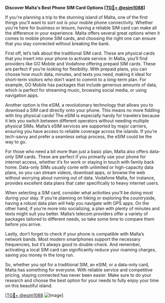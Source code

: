 **Discover Malta's Best Phone SIM Card Options [[TG💪+ @esim1088](https://t.me/s/esim1088)]**

If you're planning a trip to the stunning island of Malta, one of the first things you'll want to sort out is your mobile phone connectivity. Whether you're here for business or leisure, having a reliable SIM card can make all the difference in your experience. Malta offers several great options when it comes to mobile phone SIM cards, and choosing the right one can ensure that you stay connected without breaking the bank.

First off, let’s talk about the traditional SIM card. These are physical cards that you insert into your phone to activate service. In Malta, you’ll find providers like GO Mobile and Vodafone offering prepaid SIM cards. These are perfect if you’re looking for flexibility. With prepaid plans, you can choose how much data, minutes, and texts you need, making it ideal for short-term visitors who don’t want to commit to a long-term plan. For example, GO Mobile has packages that include generous amounts of data, which is perfect for streaming music, browsing social media, or using navigation apps.

Another option is the eSIM, a revolutionary technology that allows you to download a SIM card directly onto your phone. This means no more fiddling with tiny physical cards! The eSIM is especially handy for travelers because it lets you switch between different operators without needing multiple physical SIMs. Malta’s eSIM services are supported by major carriers, ensuring you have access to reliable coverage across the islands. If you’re tech-savvy and prefer a seamless setup process, the eSIM could be the way to go.

For those who need a bit more than just a basic plan, Malta also offers data-only SIM cards. These are perfect if you primarily use your phone for internet access, whether it’s for work or staying in touch with family back home. Data-only SIMs usually come with unlimited or high-capacity data plans, so you can stream videos, download apps, or browse the web without worrying about running out of data. Vodafone Malta, for instance, provides excellent data plans that cater specifically to heavy internet users.

When selecting a SIM card, consider what activities you’ll be doing most during your stay. If you’re planning on hiking or exploring the countryside, having a robust data plan will help you navigate with GPS apps. On the other hand, if you’re more into socializing, a plan with plenty of minutes and texts might suit you better. Malta’s telecom providers offer a variety of packages tailored to different needs, so take some time to compare them before you arrive.

Lastly, don’t forget to check if your phone is compatible with Malta’s network bands. Most modern smartphones support the necessary frequencies, but it’s always good to double-check. And remember, activating a local SIM card can significantly reduce your roaming charges, saving you money in the long run.

So, whether you opt for a traditional SIM, an eSIM, or a data-only card, Malta has something for everyone. With reliable service and competitive pricing, staying connected has never been easier. Make sure to do your research and choose the best option for your needs to fully enjoy your time on this beautiful island.

[[TG💪+ @esim1088](https://t.me/s/esim1088) ![Image](https://i.postimg.cc/Y0z9fWf4/image.png)]